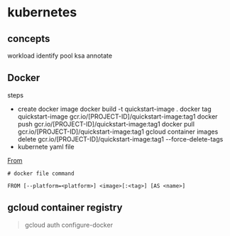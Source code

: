 # kubernetes

## concepts 

workload identify pool
ksa
annotate

## Docker

steps
- create docker image
docker build -t quickstart-image .
docker tag quickstart-image gcr.io/[PROJECT-ID]/quickstart-image:tag1
docker push gcr.io/[PROJECT-ID]/quickstart-image:tag1
docker pull gcr.io/[PROJECT-ID]/quickstart-image:tag1
gcloud container images delete gcr.io/[PROJECT-ID]/quickstart-image:tag1 --force-delete-tags
- kubernete yaml file


[From](https://docs.docker.com/engine/reference/builder/#from)

```docker
# docker file command

FROM [--platform=<platform>] <image>[:<tag>] [AS <name>]

```

## gcloud container registry
> gcloud auth configure-docker



